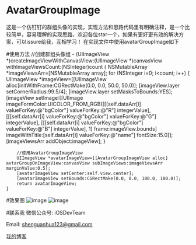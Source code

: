 # AvatarGroupImage
这是一个仿钉钉的群组头像的实现，实现方法和思路代码里有明确注释，是一个比较简单，容易理解的实现思路，欢迎各位star一个，如果有更好更有效的解决方案，可以issure给我，互相学习！
在实现文件中使用avatarGroupImage如下

#使用方法
    //创建群组头像组
    - (UIImageView *)createImageViewWithCanvasView:(UIImageView *)canvasView withImageViewsCount:(NSInteger)count {
        NSMutableArray *imageViewsArr=[NSMutableArray array];
        for (NSInteger i=0; i<count; i++) {
            UIImageView *imageView=[[UIImageView alloc]initWithFrame:CGRectMake(0.0, 0.0, 50.0, 50.0)];
            [imageView.layer setCornerRadius:99.5/4];
            [imageView.layer setMasksToBounds:YES];
            [imageView setImage:[[UIImage imageFormColor:UICOLOR_FROM_RGB([[[self.dataArr[i] valueForKey:@"bgColor"]                       valueForKey:@"R"] integerValue], [[[self.dataArr[i] valueForKey:@"bgColor"] valueForKey:@"G"]                              integerValue], [[[self.dataArr[i] valueForKey:@"bgColor"] valueForKey:@"B"] integerValue], 1)                              frame:imageView.bounds] imageWithTitle:[self.dataArr[i] valueForKey:@"name"] fontSize:15.0]];
            [imageViewsArr addObject:imageView];
        }
    
        //使用AvatarGroupImageView
        UIImageView *avatarImageView=[[AvatarGroupImageView alloc] avtarGroupOnImageView:canvasView subImageViews:imageViewsArr marginValue:0.5];
        [avatarImageView setCenter:self.view.center];
        [avatarImageView setBounds:CGRectMake(0.0, 0.0, 100.0, 100.0)];
        return avatarImageView;
    }


#效果图
![image](https://github.com/shenAlexy/AvatarGroupImage/blob/master/AvatarGroupImage-demo/AvatarGroupImage-demo/效果图1.png)  ![image](https://github.com/shenAlexy/AvatarGroupImage/blob/master/AvatarGroupImage-demo/AvatarGroupImage-demo/效果图2.png) 

#联系我
   微信公众号:  iOSDevTeam
   
   Email: shenguanhua123@gmail.com
   
   [我的博客](http://blog.csdn.net/shenguanhua)   

